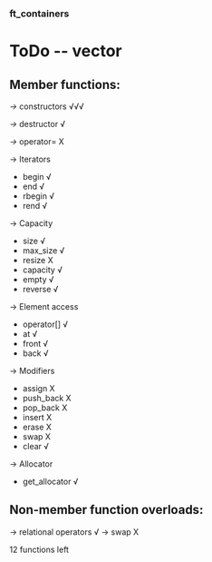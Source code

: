 ### ft_containers

# ToDo -- vector

## Member functions:

*->* constructors √√√

*->* destructor   √

*->* operator=    X

-> Iterators
* begin			√
* end			√
* rbegin		√
* rend			√

-> Capacity
* size			√
* max_size		√
* resize		X
* capacity		√
* empty			√
* reverse		√

-> Element access
* operator[]	√
* at			√
* front			√
* back			√

-> Modifiers
* assign		X
* push_back		X
* pop_back		X
* insert		X
* erase			X
* swap			X
* clear			√

-> Allocator
* get_allocator √

## Non-member function overloads:

-> relational operators √
-> swap					X

12 functions left
